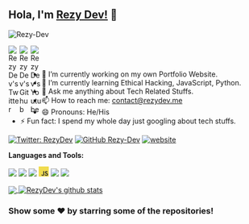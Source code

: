 ## Hola, I'm [Rezy Dev!](https://rezydev.ml) 👋

<p align="left"> <img src="https://komarev.com/ghpvc/?username=Rezy-Dev&label=Views&color=blue&style=plastic" alt="Rezy-Dev" /> </p>

<a href="https://twitter.com/Rezy_Dev">
  <img align="left" alt="RezyDev's Twitter" width="22px" src="https://cdn.jsdelivr.net/npm/simple-icons@v3/icons/twitter.svg" />
</a>
<a href="https://github.com/Rezy-Dev">
  <img align="left" alt="RezyDev's Github" width="22px" src="https://cdn.jsdelivr.net/npm/simple-icons@v3/icons/github.svg" />
</a>
<a href="https://www.youtube.com/channel/UC9RVpNiXJKomc4VWPEd3SNg">
  <img align="left" alt="RezyDev's Youtube" width="22px" src="https://cdn.jsdelivr.net/npm/simple-icons@v3/icons/youtube.svg" />
</a>

<br/>
<br/>

- 🔭 I’m currently working on my own Portfolio Website.
- 🌱 I’m currently learning Ethical Hacking, JavaScript, Python.
- 💬 Ask me anything about Tech Related Stuffs.
- 📫 How to reach me: contact@rezydev.me
- 😄 Pronouns: He/His
- ⚡ Fun fact: I spend my whole day just googling about tech stuffs.

[![Twitter: RezyDev](https://img.shields.io/twitter/follow/Rezy_Dev?style=social)](https://twitter.com/Rezy_Dev)
[![GitHub Rezy-Dev](https://img.shields.io/github/followers/Rezy-Dev?label=follow&style=social)](https://github.com/Rezy-Dev)
[![website](https://img.shields.io/badge/PortfolioWebsite-RezyDev.ml-2648ff?style=flat-square&logo=google-chrome)](https://RezyDev.me/)


**Languages and Tools:**  

<code><img height="20" src="https://files.cults3d.com/uploaders/13889723/illustration-file/88f914f9-4ec0-4d0c-8ebb-5edc51f4b3cd/kali_linux_large.jpg"></code>
<code><img height="20" src="https://upload.wikimedia.org/wikipedia/commons/thumb/2/2d/Visual_Studio_Code_1.18_icon.svg/500px-Visual_Studio_Code_1.18_icon.svg.png"></code>
<code><img height="20" src="https://www.linuxscrew.com/wp-content/uploads/2020/07/python-logo-768x767.png"></code>
<code><img height="20" src="https://raw.githubusercontent.com/github/explore/80688e429a7d4ef2fca1e82350fe8e3517d3494d/topics/javascript/javascript.png"></code>
<code><img height="20" src="https://i.stack.imgur.com/PgcSR.png"></code>
<code><img height="20" src="https://upload.wikimedia.org/wikipedia/commons/thumb/d/d5/CSS3_logo_and_wordmark.svg/425px-CSS3_logo_and_wordmark.svg.png"></code>    

<a href="https://github.com/Rezy-Dev">
  <img align="center" src="https://github-readme-stats.vercel.app/api/top-langs/?username=Rezy-Dev&theme=light&hide_langs_below=1" />
</a>
<a href="https://github.com/Rezy-Dev">
 <img align="center" src="https://github-readme-stats.vercel.app/api?username=Rezy-Dev&show_icons=true&theme=light&line_height=27" alt="RezyDev's github stats"/>
</a>

### Show some ❤️ by starring some of the repositories!
